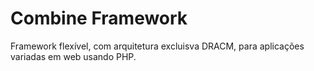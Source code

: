 # Combine Framework

Framework flexível, com arquitetura excluisva DRACM, para aplicações variadas em web usando PHP.
